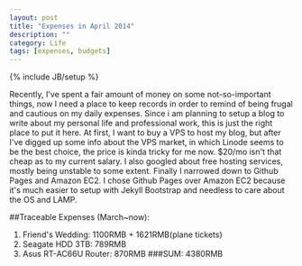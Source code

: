 ```yaml
---
layout: post
title: "Expenses in April 2014"
description: ""
category: Life
tags: [expenses, budgets]
---
```

{% include JB/setup %}

Recently, I've spent a fair amount of money on some not-so-important things, now I need a place to keep records in order to remind of being frugal and cautious on my daily expenses. Since i am planning to setup a blog to write about my personal life and professional work, this is just the right place to put it here. At first, I want to buy a VPS to host my blog, but after I've digged up some info about the VPS market, in which Linode seems to be the best choice, the price is kinda tricky for me now. $20/mo isn't that cheap as to my current salary. I also googled about free hosting services, mostly being unstable to some extent. Finally I narrowed down to Github Pages and Amazon EC2. I chose Github Pages over Amazon EC2 because it's much easier to setup with Jekyll Bootstrap and needless to care about the OS and LAMP.                                                                                                          

##Traceable Expenses (March~now):
1. Friend's Wedding:  1100RMB + 1621RMB(plane tickets)
2. Seagate HDD 3TB:  789RMB
3. Asus RT-AC66U Router:  870RMB
###SUM:  4380RMB  